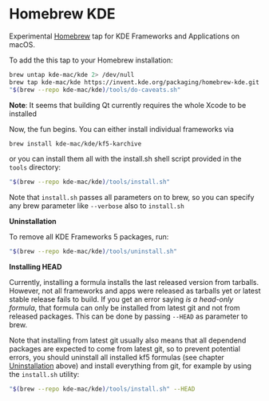 # Homebrew KDE

Experimental [Homebrew](http://brew.sh) tap for KDE Frameworks and Applications on macOS.

To add the this tap to your Homebrew installation:

```sh
brew untap kde-mac/kde 2> /dev/null
brew tap kde-mac/kde https://invent.kde.org/packaging/homebrew-kde.git --force-auto-update
"$(brew --repo kde-mac/kde)/tools/do-caveats.sh"
```

**Note**: It seems that building Qt currently requires the whole Xcode to be installed

Now, the fun begins. You can either install individual frameworks via

```sh
brew install kde-mac/kde/kf5-karchive
```

or you can install them all with the install.sh shell script provided in the `tools` directory:

```sh
"$(brew --repo kde-mac/kde)/tools/install.sh"
```

Note that `install.sh` passes all parameters on to brew, so you can specify any brew parameter like `--verbose` also to `install.sh`

**Uninstallation**

To remove all KDE Frameworks 5 packages, run:

```sh
"$(brew --repo kde-mac/kde)/tools/uninstall.sh"
```

**Installing HEAD**

Currently, installing a formula installs the last released version from tarballs. However, not all frameworks and apps were released as tarballs yet or latest stable release fails to build. If you get an error saying *is a head-only formula*, that formula can only be installed from latest git and not from released packages. This can be done by passing `--HEAD` as parameter to brew.

Note that installing from latest git usually also means that all dependend packages are expected to come from latest git, so to prevent potential errors, you should uninstall all installed kf5 formulas (see chapter [Uninstallation](#Uninstallation) above) and install everything from git, for example by using the `install.sh` utility:

```sh
"$(brew --repo kde-mac/kde)/tools/install.sh" --HEAD
```